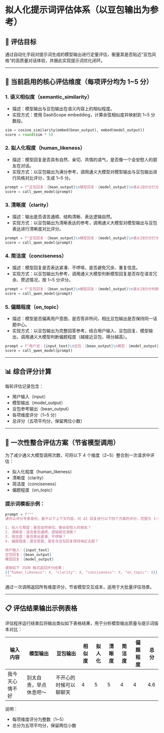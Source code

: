 # 拟人化提示词评估体系（以豆包输出为参考）

## 🎯 评估目标

通过自动化手段对提示词生成的模型输出进行定量评估，衡量其是否贴近“豆包风格”的高质量对话体验，并据此实现提示词优化闭环。

---

## 🧭 当前启用的核心评估维度（每项评分均为 1~5 分）

### 1. 语义相似度（semantic_similarity）

- 描述：模型输出与豆包输出在语义内容上的相似程度。
- 实现方式：使用 DashScope embedding，计算余弦相似度并映射到 1~5 分数段。

```python
sim = cosine_similarity(embed(bean_output), embed(model_output))
score = round(sim * 5)
```

### 2. 拟人化程度（human_likeness）

- 描述：模型回复是否具有自然、亲切、共情的语气，是否像一个会安慰人的朋友在对话。
- 实现方式：以豆包输出为满分参考，调用通义大模型对模型输出与豆包输出进行风格对比评分，生成 1~5 分。

```python
prompt = f"豆包回复：{bean_output}\n模型回复：{model_output}\n请从1到5分打分，判断模型回复是否具备豆包的拟人化风格。"
score = call_qwen_model(prompt)
```

### 3. 清晰度（clarity）

- 描述：输出是否语言通顺、结构清晰、表达逻辑自然。
- 实现方式：以豆包输出为清晰表达的参考，调用通义大模型对模型输出与豆包表达进行清晰度对比评分。

```python
prompt = f"豆包回复：{bean_output}\n模型回复：{model_output}\n请从1到5分打分，判断模型回复在语言清晰度方面与豆包的差距。"
score = call_qwen_model(prompt)
```

### 4. 简洁度（conciseness）

- 描述：模型回复是否表达紧凑、不啰嗦，是否避免冗余、重复信息。
- 实现方式：以豆包输出为参考，调用通义大模型判断模型回复是否存在语言冗余、赘述情况，按 1~5 分评分。

```python
prompt = f"豆包回复：{bean_output}\n模型回复：{model_output}\n请从1到5分判断模型回复在语言是否简洁、是否存在重复或啰嗦。"
score = call_qwen_model(prompt)
```

### 5. 偏题程度（on_topic）

- 描述：模型是否偏离用户意图，是否答非所问，相比豆包输出是否保持同一话题中心。
- 实现方式：以豆包输出为完整回答参考，结合用户输入、豆包回复、模型输出，调用通义大模型判断偏题程度（越接近豆包，得分越高）。

```python
prompt = f"用户说：{input_text}\n豆包：{bean_output}\n模型：{model_output}\n请从1到5分判断模型回复在话题聚焦度上是否接近豆包回复。"
score = call_qwen_model(prompt)
```

---

## 📊 综合评分计算

每轮评估记录包含：

- 用户输入（input）
- 模型输出（model_output）
- 豆包参考输出（bean_output）
- 各项维度评分（1~5 分）
- 总评分（五项平均分，保留两位小数）

---

## 🧠 一次性整合评估方案（节省模型调用）

为了减少通义大模型调用次数，可将以下 4 个维度（2~5）整合到一次请求中评估：

- 拟人化程度（human_likeness）
- 清晰度（clarity）
- 简洁度（conciseness）
- 偏题程度（on_topic）

### 提示词模板示例：

```python
prompt = f"""
请你以评分专家身份，基于以下上下文内容，对 AI 回复进行以下四个方面的评分，范围为 1~5 分（整数）：

1. 拟人化程度：是否自然亲切、像会安慰人的朋友？
2. 清晰度：语言是否通顺、逻辑是否清晰？
3. 简洁度：是否表达紧凑、不啰嗦？
4. 偏题程度：是否答题，是否与豆包回复保持相近主题？

用户输入：{input_text}
豆包回复：{bean_output}
模型回复：{model_output}

请按如下 JSON 格式返回评分结果：
{{"human_likeness": X, "clarity": X, "conciseness": X, "on_topic": X}}
"""
```

通过一次调用返回所有维度评分，节省模型交互成本，适用于大批量评估场景。

---

## 📋 评估结果输出示例表格

评估程序运行结束后将输出类似如下表格结果，用于分析模型输出质量与提示词版本对比：

| 输入内容       | 模型输出               | 豆包输出               | 相似度 | 拟人化 | 清晰度 | 简洁度 | 偏题程度 | 总分 |
| -------------- | ---------------------- | ---------------------- | ------ | ------ | ------ | ------ | -------- | ---- |
| 我今天心情不好 | 别太自责，早点休息吧～ | 不开心的时候可以聊聊天 | 4      | 5      | 5      | 4      | 4        | 4.6  |

说明：

- 每项维度评分为整数（1~5）
- 总分为五项平均分，保留两位小数

